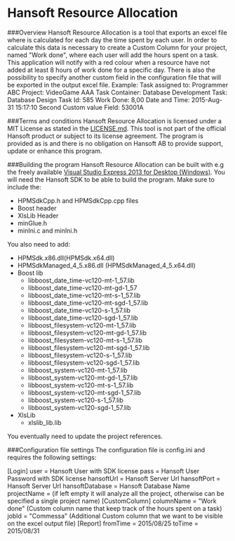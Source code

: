 # Hansoft Resource Allocation

###Overview
Hansoft Resource Allocation is a tool that exports an excel file where is calculated for each day the time spent by each user.
In order to calculate this data is necessary to create a Custom Column for your project, named "Work done", where each user will add the hours spent on a task.
This application will notify with a red colour when a resource have not added at least 8 hours of work done for a specific day.
There is also the possibility to specify another custom field in the configuration file that will be exported in the output excel file.
Example:
Task assigned to:
	Programmer ABC
Project:
	VideoGame AAA
Task Container:
	Database Development
Task:
	Database Design
Task Id:
	585
Work Done:
	8,00
Date and Time:
	2015-Aug-31	15:17:10
Second Custom value Field:
	53001A

###Terms and conditions
Hansoft Resource Allocation is licensed under a MIT License as stated in the [LICENSE.md].
This tool is not part of the official Hansoft product or subject to its license agreement. The program is provided as is and there is no obligation on Hansoft AB to provide support, update or enhance this program.


###Building the program
Hansoft Resource Allocation can be built with e.g the freely available [Visual Studio Express 2013 for Desktop (Windows)]. 
You will need the Hansoft SDK to be able to build the program. 
Make sure to include the:
- HPMSdkCpp.h and HPMSdkCpp.cpp files
- Boost header
- XlsLib Header
- minGlue.h
- minIni.c and minIni.h

 You also need to add:
- HPMSdk.x86.dll(HPMSdk.x64.dll)
- HPMSdkManaged_4_5.x86.dll (HPMSdkManaged_4_5.x64.dll)
- Boost lib
	- libboost_date_time-vc120-mt-1_57.lib
	- libboost_date_time-vc120-mt-gd-1_57
	- libboost_date_time-vc120-mt-s-1_57.lib
	- libboost_date_time-vc120-mt-sgd-1_57.lib
	- libboost_date_time-vc120-s-1_57.lib
	- libboost_date_time-vc120-sgd-1_57.lib
	- libboost_filesystem-vc120-mt-1_57.lib
	- libboost_filesystem-vc120-mt-gd-1_57.lib
	- libboost_filesystem-vc120-mt-s-1_57.lib
	- libboost_filesystem-vc120-mt-sgd-1_57.lib
	- libboost_filesystem-vc120-s-1_57.lib
	- libboost_filesystem-vc120-sgd-1_57.lib
	- libboost_system-vc120-mt-1_57.lib
	- libboost_system-vc120-mt-gd-1_57.lib
	- libboost_system-vc120-mt-s-1_57.lib
	- libboost_system-vc120-mt-sgd-1_57.lib
	- libboost_system-vc120-s-1_57.lib
	- libboost_system-vc120-sgd-1_57.lib
- XlsLib
	- xlslib_lib.lib
	
You eventually need to update the project references.

###Configuration file settings
The configuration file is config.ini and requires the following settings:

[Login]
user = Hansoft User with SDK license
pass = Hansoft User Password with SDK license
hansoftUrl = Hansoft Server Url
hansoftPort = Hansoft Server Url
hansoftDatabase = Hansoft Database Name
projectName = (if left empty it will analyze all the project, otherwise can be specified a single project name)
[CustomColumn]
columnName = "Work done" (Custom column name that keep track of the hours spent on a task)
jobId = "Commessa" (Additional Custom column that we want to be visible on the excel output file)
[Report]
fromTime = 2015/08/25 
toTime = 2015/08/31

[LICENSE.md]:https://github.com/Hansoft/resourceallocation/master/LICENSE.md
[Visual Studio Express 2013 for Desktop (Windows)]:https://www.visualstudio.com/en-us/downloads/download-visual-studio-vs.aspx
